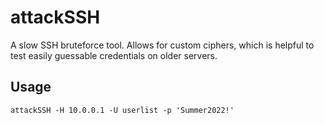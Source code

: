 # attackSSH

A slow SSH bruteforce tool. Allows for custom ciphers, which is helpful to test easily guessable credentials on older servers.

## Usage

```
attackSSH -H 10.0.0.1 -U userlist -p 'Summer2022!'
```
